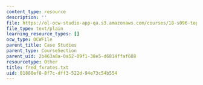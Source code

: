```yaml
---
content_type: resource
description: ''
file: https://ol-ocw-studio-app-qa.s3.amazonaws.com/courses/18-s096-topics-in-mathematics-with-applications-in-finance-fall-2013/81880ef88f7cdff3522d94e73c54b554_fred_fxrates.txt
file_type: text/plain
learning_resource_types: []
ocw_type: OCWFile
parent_title: Case Studies
parent_type: CourseSection
parent_uid: 2b463a8a-0a52-09f1-38e5-d6814ffaf688
resourcetype: Other
title: fred_fxrates.txt
uid: 81880ef8-8f7c-dff3-522d-94e73c54b554
---
```


